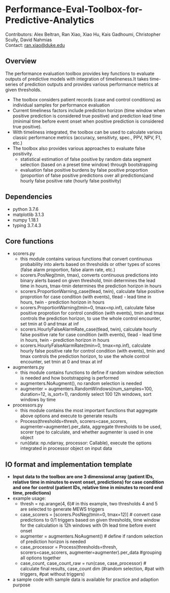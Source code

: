 # Performance-Eval-Toolbox-for-Predictive-Analytics
Contributors: Alex Beltran, Ran Xiao, Xiao Hu, Kais Gadhoumi, Christopher Scully, David Nahmias\
Contact: ran.xiao@duke.edu

## Overview
The performance evaluation toolbox provides key functions to evaluate outputs of predictive models with integration of timelineness.It takes time-series of prediction outputs and provides various performance metrics at given thresholds.
- The toolbox considers patient records (case and control conditions) as individual samples for performance evaluation
- Current timeliness factors include prediction horizon (time window when positive prediction is considered true positive) and prediction lead time (minimal time before event onset when positive prediction is considered true positive).
- With timeliness integrated, the toolbox can be used to calculate various classic performance metrics (accuracy, sensitivty, spec., PPV, NPV, F1, etc.)
- The toolbox also provides various approaches to evaluate false positivity.
  - statistical estimation of false positive by random data segment selection (based on a preset time window) through bootstrapping
  - evaluation false positive burdens by false positive proportion (proportion of false positive predictions over all predictions)and hourly false positive rate (hourly false positivity)

## Dependencies
- python 3.7.6
- matplotlib 3.1.3
- numpy 1.18.1
- typing 3.7.4.3

## Core functions
- scorers.py
  - this module contains various functions that convert continuous probability into alerts based on thresholds or other types of scores (false alarm proportion, false alarm rate, etc.)
  - scorers.PosNeg(tmin, tmax), converts continuous predictions into binary alerts based on given threshold, tmin determines the lead time in hours, tmax-tmin determines the prediction horizon in hours
  - scorers.ProportionWarning_case(tlead, twin), calculate false positive proprotion for case condition (with events), tlead - lead time in hours, twin - prediction horizon in hours 
  - scorers.ProportionWarning(tmin=0, tmax=np.inf), calculate false positive proprotion for control condition (with events), tmin and tmax controls the prediction horizon, to use the whole control encounter, set tmin at 0 and tmax at inf  
  - scorers.HourlyFalseAlarmRate_case(tlead, twin), calculate hourly false positive rate for case condition (with events), tlead - lead time in hours, twin - prediction horizon in hours 
  - scorers.HourlyFalseAlarmRate(tmin=0, tmax=np.inf), calculate hourly false positive rate for control condition (with events), tmin and tmax controls the prediction horizon, to use the whole control encounter, set tmin at 0 and tmax at inf 
- augmenters.py
  - this module contains functions to define if random window selection is needed and how bootstrapping is performed
  - augmenters.NoAugment(), no random selection is needed
  - augmenter = augmenters.RandomWindows(num_samples=100, duration=12, is_sort=1), randomly select 100 12h windows, sort windows by time 
- processors.py
  - this module contains the most important functions that aggregate above options and execute to generate results
  - Process(thresholds=thresh, scorers=case_scorers, augmenter=augmenter).per_data, aggregate thresholds to be used, scorer type to calculate, and whether augmenter is used in one object
  - run(data: np.ndarray, processor: Callable), execute the options integrated in processor object on input data
 ## IO format and implementation template
 - **Input data to the toolbox are one 3 dimensional array (patient IDs, relative time in minutes to event onset, predictions) for case condition and one for control (patient IDs, relative time in minutes to record end time, predictions)**
 - example usage: 
    - thresh = np.arange(4, 6)# in this example, two thresholds 4 and 5 are selected to generate MEWS triggers
    - case_scorers = [scorers.PosNeg(tmin=0, tmax=12)] # convert case predictions to 0/1 triggers based on given thresholds, time window for the calculation is 12h windows with 0h lead time before event onset
    - augmenter = augmenters.NoAugment() # define if random selection of prediction horizon is needed 
    - case_processor = Process(thresholds=thresh, scorers=case_scorers, augmenter=augmenter).per_data #grouping all options together
    - case_count, case_count_raw = run(case, case_processor) # calculate final results, case_count dim (#random selection, #pat with triggers, #pat without triggers)
  - a sample code with sample data is available for practice and adaption purpose
